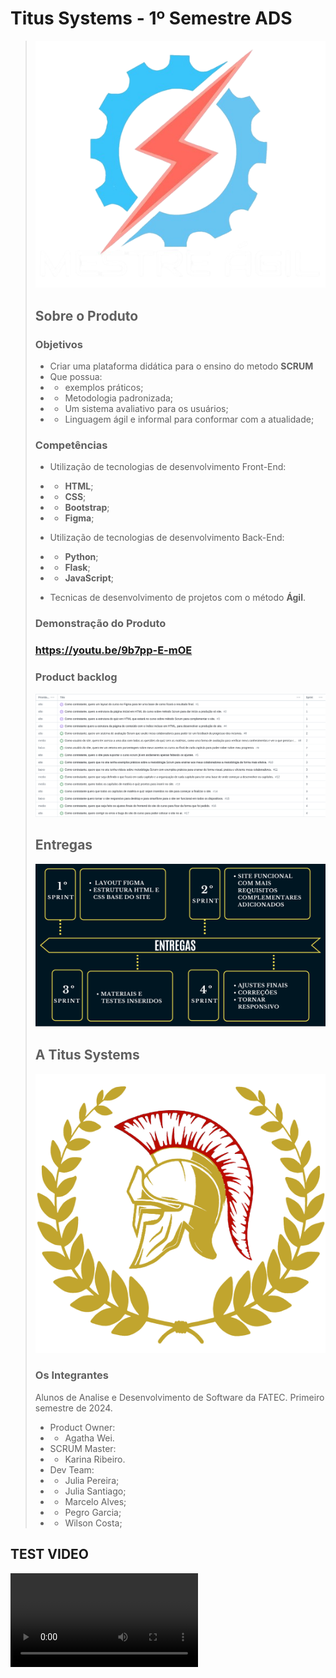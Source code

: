 # Titus Systems - 1º Semestre ADS

> ![Product logo](./Materiais/Imagens/Arquivos_README/logo-nova-ma.png)
>
> ## Sobre o Produto
>
> ### Objetivos
>
> - Criar uma plataforma didática para o ensino do metodo **SCRUM**
> - Que possua:
> - - exemplos práticos;
> - - Metodologia padronizada;
> - - Um sistema avaliativo para os usuários;
> - - Linguagem ágil e informal para conformar com a atualidade;
>
> ### Competências
>
> - Utilização de tecnologias de desenvolvimento Front-End:
> - - **HTML**;
> - - **CSS**;
> - - **Bootstrap**;
> - - **Figma**;
>
> - Utilização de tecnologias de desenvolvimento Back-End:
> - - **Python**;
> - - **Flask**;
> - - **JavaScript**;
>
> - Tecnicas de desenvolvimento de projetos com o método **Ágil**.
>
> ### Demonstração do Produto
>
> ### https://youtu.be/9b7pp-E-mOE
>
> ### Product backlog
>
> ![backlog print](./Materiais/Imagens/Arquivos_README/Backlog_do_Produto.png)
>
> ## Entregas
>
> ![Entregas por sprint](./Materiais/Imagens/Arquivos_README/imagem-entregas-por-sprint.png)
>
> ## A Titus Systems
>
>![Business logo](./Materiais/Imagens/Logo/logo_empresa.png)
>
> ### Os Integrantes
>
> Alunos de Analise e Desenvolvimento de Software da FATEC. Primeiro semestre de 2024.
>
> - Product Owner:
> - - Agatha Wei.
> - SCRUM Master:
> - - Karina Ribeiro.
> - Dev Team:
> - - Julia Pereira;
> - - Julia Santiago;
> - - Marcelo Alves;
> - - Pegro Garcia;
> - - Wilson Costa;
>
## TEST VIDEO

![THIS IS A VIDEO TEST](https://github.com/Titus-System/1Semestre-ADS/raw/main/docs/images/apresentacao2.mp4)